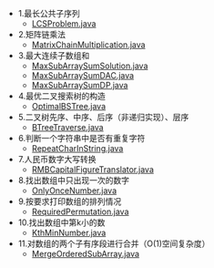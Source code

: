 
- 1.最长公共子序列
    + [LCSProblem.java](./solution/LCSProblem.java)
- 2.矩阵链乘法
    + [MatrixChainMultiplication.java](./solution/MatrixChainMultiplication.java)
- 3.最大连续子数组和
    + [MaxSubArraySumSolution.java](./solution/MaxSubArraySumSolution.java)
    + [MaxSubArraySumDAC.java](./solution/MaxSubArraySumDAC.java)
    + [MaxSubArraySumDP.java](./solution/MaxSubArraySumDP.java)
- 4.最优二叉搜索树的构造
    + [OptimalBSTree.java](./solution/OptimalBSTree.java)
- 5.二叉树先序、中序、后序（非递归实现）、层序
    + [BTreeTraverse.java](./solution/BTreeTraverse.java)
- 6.判断一个字符串中是否有重复字符
    + [RepeatCharInString.java](./solution/RepeatCharInString.java)
- 7.人民币数字大写转换
    + [RMBCapitalFigureTranslator.java](./solution/RMBCapitalFigureTranslator.java)
- 8.找出数组中只出现一次的数字
    + [OnlyOnceNumber.java](./solution/OnlyOnceNumber.java)
- 9.按要求打印数组的排列情况
    + [RequiredPermutation.java](./solution/RequiredPermutation.java)
- 10.找出数组中第k小的数
    + [KthMinNumber.java](./solution/KthMinNumber.java)
- 11.对数组的两个子有序段进行合并（O(1)空间复杂度）
    + [MergeOrderedSubArray.java](./solution/MergeOrderedSubArray.java)